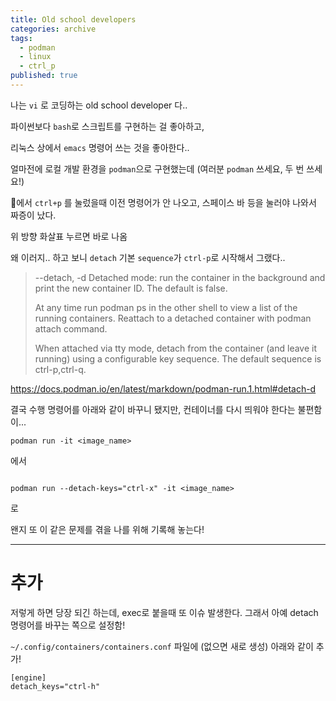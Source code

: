 ```yaml
---
title: Old school developers
categories: archive
tags:
  - podman
  - linux
  - ctrl_p
published: true
---
```

나는 `vi` 로 코딩하는 old school developer 다..

파이썬보다 `bash`로 스크립트를 구현하는 걸 좋아하고,

리눅스 상에서 `emacs` 명령어 쓰는 것을 좋아한다..


얼마전에 로컬 개발 환경을 `podman`으로 구현했는데 (여러분 `podman` 쓰세요, 두 번 쓰세요!)

에서 `ctrl+p` 를 눌렀을때 이전 명령어가 안 나오고, 스페이스 바 등을 눌러야 나와서 짜증이 났다.

위 방향 화살표 누르면 바로 나옴


왜 이러지.. 하고 보니 `detach` 기본 `sequence`가 `ctrl-p`로 시작해서 그랬다..

> --detach, -d
> Detached mode: run the container in the background and print the new container ID. The default is false.
> 
> At any time run podman ps in the other shell to view a list of the running containers. Reattach to a detached container with podman attach command.
> 
> When attached via tty mode, detach from the container (and leave it running) using a configurable key sequence. The default sequence is ctrl-p,ctrl-q.

https://docs.podman.io/en/latest/markdown/podman-run.1.html#detach-d


결국 수행 명령어를 아래와 같이 바꾸니 됐지만, 컨테이너를 다시 띄워야 한다는 불편함이...

```
podman run -it <image_name>
```
에서
```

podman run --detach-keys="ctrl-x" -it <image_name>
```
로

왠지 또 이 같은 문제를 겪을 나를 위해 기록해 놓는다!

----
# 추가
저렇게 하면 당장 되긴 하는데, exec로 붙을때 또 이슈 발생한다.
그래서 아예 detach 명령어를 바꾸는 쪽으로 설정함!

`~/.config/containers/containers.conf` 
파일에 (없으면 새로 생성) 아래와 같이 추가!

```
[engine]
detach_keys="ctrl-h"
```

